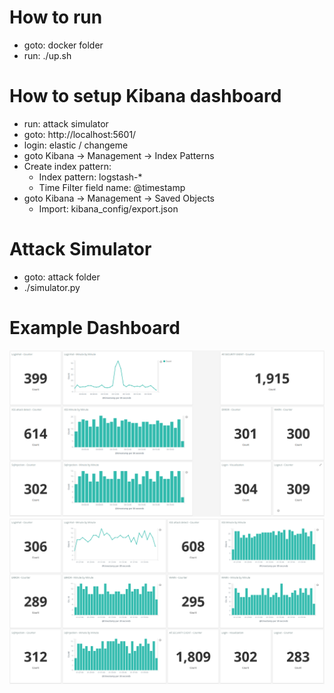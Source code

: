 
# How to run

- goto: docker folder
- run: ./up.sh

# How to setup Kibana dashboard
- run: attack simulator 
- goto: http://localhost:5601/
- login: elastic / changeme
- goto Kibana -> Management -> Index Patterns
- Create index pattern: 
    - Index pattern: logstash-*
    - Time Filter field name: @timestamp
- goto Kibana -> Management -> Saved Objects
    - Import: kibana_config/export.json

# Attack Simulator
- goto: attack folder
- ./simulator.py

# Example Dashboard

![Security Event Dashboard](image/img.png)
![Security Event Dashboard](image/img2.png)